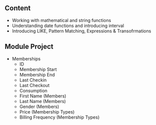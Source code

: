 ## Content

- Working with mathematical and string functions
- Understanding date functions and introducing interval
- Introducing LIKE, Pattern Matching, Expressions & Transofrmations

## Module Project

- Memberships
  - ID
  - Membership Start
  - Membership End
  - Last Checkin
  - Last Checkout
  - Consumption
  - First Name (Members)
  - Last Name (Members)
  - Gender (Members)
  - Price (Membership Types)
  - Billing Frequency (Membership Types)
